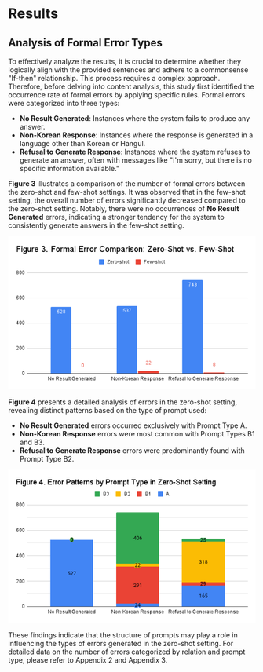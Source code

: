 # Results

## Analysis of Formal Error Types
To effectively analyze the results, it is crucial to determine whether they logically align with the provided sentences and adhere to a commonsense "If-then" relationship. This process requires a complex approach. Therefore, before delving into content analysis, this study first identified the occurrence rate of formal errors by applying specific rules. Formal errors were categorized into three types:

- **No Result Generated**: Instances where the system fails to produce any answer.
- **Non-Korean Response**: Instances where the response is generated in a language other than Korean or Hangul.
- **Refusal to Generate Response**: Instances where the system refuses to generate an answer, often with messages like "I'm sorry, but there is no specific information available."

**Figure 3** illustrates a comparison of the number of formal errors between the zero-shot and few-shot settings. It was observed that in the few-shot setting, the overall number of errors significantly decreased compared to the zero-shot setting. Notably, there were no occurrences of **No Result Generated** errors, indicating a stronger tendency for the system to consistently generate answers in the few-shot setting.

![Figure 03](figure03_rev.png)

**Figure 4** presents a detailed analysis of errors in the zero-shot setting, revealing distinct patterns based on the type of prompt used:

- **No Result Generated** errors occurred exclusively with Prompt Type A.
- **Non-Korean Response** errors were most common with Prompt Types B1 and B3.
- **Refusal to Generate Response** errors were predominantly found with Prompt Type B2.

![Figure 04](figure04.png)

These findings indicate that the structure of prompts may play a role in influencing the types of errors generated in the zero-shot setting. For detailed data on the number of errors categorized by relation and prompt type, please refer to Appendix 2 and Appendix 3.
